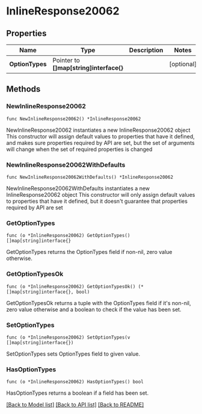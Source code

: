 # InlineResponse20062

## Properties

Name | Type | Description | Notes
------------ | ------------- | ------------- | -------------
**OptionTypes** | Pointer to **[]map[string]interface{}** |  | [optional] 

## Methods

### NewInlineResponse20062

`func NewInlineResponse20062() *InlineResponse20062`

NewInlineResponse20062 instantiates a new InlineResponse20062 object
This constructor will assign default values to properties that have it defined,
and makes sure properties required by API are set, but the set of arguments
will change when the set of required properties is changed

### NewInlineResponse20062WithDefaults

`func NewInlineResponse20062WithDefaults() *InlineResponse20062`

NewInlineResponse20062WithDefaults instantiates a new InlineResponse20062 object
This constructor will only assign default values to properties that have it defined,
but it doesn't guarantee that properties required by API are set

### GetOptionTypes

`func (o *InlineResponse20062) GetOptionTypes() []map[string]interface{}`

GetOptionTypes returns the OptionTypes field if non-nil, zero value otherwise.

### GetOptionTypesOk

`func (o *InlineResponse20062) GetOptionTypesOk() (*[]map[string]interface{}, bool)`

GetOptionTypesOk returns a tuple with the OptionTypes field if it's non-nil, zero value otherwise
and a boolean to check if the value has been set.

### SetOptionTypes

`func (o *InlineResponse20062) SetOptionTypes(v []map[string]interface{})`

SetOptionTypes sets OptionTypes field to given value.

### HasOptionTypes

`func (o *InlineResponse20062) HasOptionTypes() bool`

HasOptionTypes returns a boolean if a field has been set.


[[Back to Model list]](../README.md#documentation-for-models) [[Back to API list]](../README.md#documentation-for-api-endpoints) [[Back to README]](../README.md)


